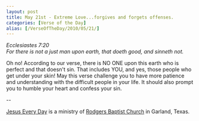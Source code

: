 ```yaml
---
layout: post
title: May 21st - Extreme Love...forgives and forgets offenses.
categories: [Verse of the Day]
alias: [/VerseOfTheDay/2010/05/21/]
---
```


_Ecclesiastes 7:20  
For there is not a just man upon earth, that doeth good, and sinneth
not._

Oh no! According to our verse, there is NO ONE upon this earth who
is perfect and that doesn't sin. That includes YOU, and yes, those
people who get under your skin! May this verse challenge you to have
more patience and understanding with the difficult people in your
life. It should also prompt you to humble your heart and confess your
sin.

 --

<a href=http://jesuseveryday.net>Jesus Every Day</a> is a ministry of <a href=http://rodgersbaptist.net>Rodgers Baptist Church</a> in Garland, Texas.
